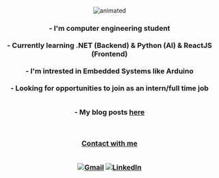 
<p align="center">
  <img src="https://user-images.githubusercontent.com/61389047/227071353-4aa49787-2fda-481d-a301-a7341ddee7ed.gif" alt="animated" />
</p>
<h3 align="center"> 
- I'm computer engineering student <br><br>
- Currently learning .NET (Backend) & Python (AI) & ReactJS (Frontend) <br><br>
- I'm intrested in Embedded Systems like Arduino <br><br>
- Looking for opportunities to join as an intern/full time job <br><br>
 <p align="center">   
- My blog posts <a href="https://www.kodbilimi.com/yazar/furkan-torun-12">here</a>
  </p><br>
  
<ins>Contact with me</ins> <br><br>
<div align="center">

  <a href="mailto:contact.furkantrn@gmail.com">![Gmail](https://img.shields.io/badge/Gmail-D14836?style=for-the-badge&logo=gmail&logoColor=white)</a>
  <a href="https://linkedin.com/in/furkantrn">![LinkedIn](https://img.shields.io/badge/linkedin-%230077B5.svg?style=for-the-badge&logo=linkedin&logoColor=white)</a><br><br>  
</div>
